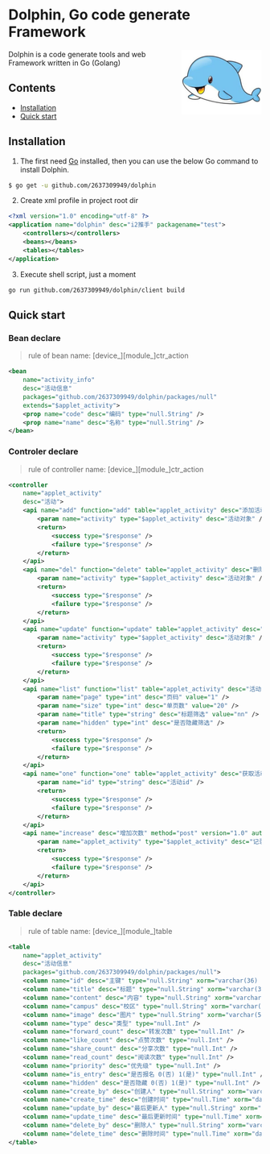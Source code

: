 # Dolphin, Go code generate Framework

<img align="right" width="159px" src="./assets/dolphin.jpeg">

Dolphin is a code generate tools and web Framework written in Go (Golang)

## Contents

- [Installation](#installation)
- [Quick start](#quick-start)

## Installation

1. The first need [Go](https://golang.org/) installed, then you can use the below Go command to install Dolphin.
```sh
$ go get -u github.com/2637309949/dolphin
```

2. Create xml profile in project root dir

```xml
<?xml version="1.0" encoding="utf-8" ?>
<application name="dolphin" desc="i2推手" packagename="test">
    <controllers></controllers>
    <beans></beans>
    <tables></tables>
</application>
```

3. Execute shell script, just a moment

```sh
go run github.com/2637309949/dolphin/client build
```

## Quick start

### Bean declare

> rule of bean name: [device_][module_]ctr_action

```xml
<bean
    name="activity_info"
    desc="活动信息"
    packages="github.com/2637309949/dolphin/packages/null"
    extends="$applet_activity">
    <prop name="code" desc="编码" type="null.String" />
    <prop name="name" desc="名称" type="null.String" />
</bean>
```

### Controler declare

> rule of controller name: [device_][module_]ctr_action

```xml
<controller
    name="applet_activity"
    desc="活动">
    <api name="add" function="add" table="applet_activity" desc="添加活动" method="post">
        <param name="activity" type="$applet_activity" desc="活动对象" />
        <return>
            <success type="$response" />
            <failure type="$response" />
        </return>
    </api>
    <api name="del" function="delete" table="applet_activity" desc="删除活动" method="delete">
        <param name="activity" type="$applet_activity" desc="活动对象" />
        <return>
            <success type="$response" />
            <failure type="$response" />
        </return>
    </api>
    <api name="update" function="update" table="applet_activity" desc="更新活动" method="put">
        <param name="activity" type="$applet_activity" desc="活动对象" />
        <return>
            <success type="$response" />
            <failure type="$response" />
        </return>
    </api>
    <api name="list" function="list" table="applet_activity" desc="活动分页查询" method="get">
        <param name="page" type="int" desc="页码" value="1" />
        <param name="size" type="int" desc="单页数" value="20" />
        <param name="title" type="string" desc="标题筛选" value="nn" />
        <param name="hidden" type="int" desc="是否隐藏筛选" />
        <return>
            <success type="$response" />
            <failure type="$response" />
        </return>
    </api>
    <api name="one" function="one" table="applet_activity" desc="获取活动" method="get">
        <param name="id" type="string" desc="活动id" />
        <return>
            <success type="$response" />
            <failure type="$response" />
        </return>
    </api>
    <api name="increase" desc="增加次数" method="post" version="1.0" auth="false">
        <param name="applet_activity" type="$applet_activity" desc="记录id" />
        <return>
            <success type="$response" />
            <failure type="$response" />
        </return>
    </api>
</controller>
```

### Table declare

> rule of table name: [device_][module_]table

```xml
<table
    name="applet_activity"
    desc="活动信息"
    packages="github.com/2637309949/dolphin/packages/null">
	<column name="id" desc="主键" type="null.String" xorm="varchar(36) notnull unique pk" />
	<column name="title" desc="标题" type="null.String" xorm="varchar(36)" />
	<column name="content" desc="内容" type="null.String" xorm="varchar(1500)" />
	<column name="campus" desc="校区" type="null.String" xorm="varchar(2000)" />
	<column name="image" desc="图片" type="null.String" xorm="varchar(500)" />
	<column name="type" desc="类型" type="null.Int" />
	<column name="forward_count" desc="转发次数" type="null.Int" />
	<column name="like_count" desc="点赞次数" type="null.Int" />
	<column name="share_count" desc="分享次数" type="null.Int" />
	<column name="read_count" desc="阅读次数" type="null.Int" />
	<column name="priority" desc="优先级" type="null.Int" />
	<column name="is_entry" desc="是否报名 0(否) 1(是)" type="null.Int" />
	<column name="hidden" desc="是否隐藏 0(否) 1(是)" type="null.Int" />
	<column name="create_by" desc="创建人" type="null.String" xorm="varchar(36)" />
	<column name="create_time" desc="创建时间" type="null.Time" xorm="datetime" />
	<column name="update_by" desc="最后更新人" type="null.String" xorm="varchar(36)" />
	<column name="update_time" desc="最后更新时间" type="null.Time" xorm="datetime" />
	<column name="delete_by" desc="删除人" type="null.String" xorm="varchar(36)" />
	<column name="delete_time" desc="删除时间" type="null.Time" xorm="datetime" />
</table>
```